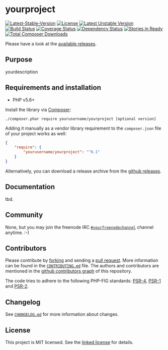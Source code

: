 # yourproject

[![Latest-Stable-Version](https://poser.pugx.org/yourusername/yourproject/v/stable.svg)][1]
[![License](https://poser.pugx.org/yourusername/yourproject/license.svg)][10]
[![Latest Unstable Version](https://poser.pugx.org/yourusername/yourproject/v/unstable.svg)][1]
[![Build Status](https://secure.travis-ci.org/yourusername/yourproject.png)][2]
[![Coverage Status](https://coveralls.io/repos/yourusername/yourproject/badge.png)][3]
[![Dependency Status](https://www.versioneye.com/user/projects/YOURIDHERE/badge.svg)][4]
[![Stories in Ready](https://badge.waffle.io/yourusername/yourproject.png?label=ready&title=Ready)][9]
[![Total Composer Downloads](https://poser.pugx.org/yourusername/yourproject/d/total.png)][1]

Please have a look at the [available releases](releases).

## Purpose

yourdescription

## Requirements and installation

- PHP v5.6+

Install the library via [Composer](http://getcomposer.org/):

```./composer.phar require yourusername/yourproject [optional version]```

Adding it manually as a vendor library requirement to the `composer.json` file of your project works as well:

```json
{
    "require": {
        "yourusername/yourproject": "^0.1"
    }
}
```

Alternatively, you can download a release archive from the [github releases](releases).

## Documentation

tbd.

## Community

None, but you may join the freenode IRC [`#yourfreenodechannel`](irc://irc.freenode.org/yourproject) channel anytime. :-)

## Contributors

Please contribute by [forking](http://help.github.com/forking/) and sending a [pull request](http://help.github.com/pull-requests/). More information can be found in the [`CONTRIBUTING.md`](CONTRIBUTING.md) file. The authors and contributors are mentioned in the [github contributors graph](https://github.com/yourusername/yourproject/graphs/contributors) of this repository.

The code tries to adhere to the following PHP-FIG standards: [PSR-4][6], [PSR-1][7] and [PSR-2][8].

## Changelog

See [`CHANGELOG.md`](CHANGELOG.md) for more information about changes.

## License

This project is MIT licensed. See the [linked license](LICENSE.md) for details.

[1]: https://packagist.org/packages/yourusername/yourproject "yourusername/yourproject on packagist"
[2]: http://travis-ci.org/yourusername/yourproject "yourusername/yourproject on travis-ci"
[3]: https://coveralls.io/r/yourusername/yourproject "yourusername/yourproject on coveralls"
[4]: https://www.versioneye.com/user/projects/YOURIDHERE "yourusername/yourproject on versioneye"
[6]: http://www.php-fig.org/psr/psr-4/ "PSR-4 Autoloading Standard"
[7]: http://www.php-fig.org/psr/psr-1/ "PSR-1 Basic Coding Standard"
[8]: http://www.php-fig.org/psr/psr-2/ "PSR-2 Coding Style Guide"
[9]: https://waffle.io/yourusername/yourproject "yourusername/yourproject on waffle"
[10]: LICENSE.md "license file with full text of the license"
